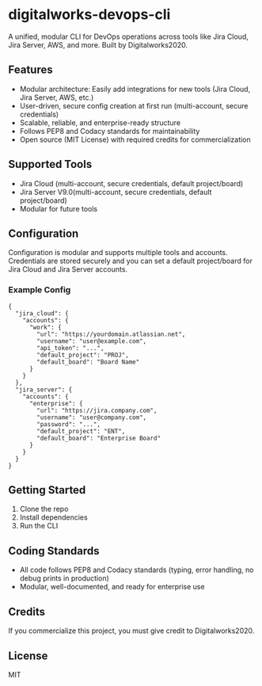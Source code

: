 # digitalworks-devops-cli

A unified, modular CLI for DevOps operations across tools like Jira Cloud, Jira Server, AWS, and more. Built by Digitalworks2020.

## Features
- Modular architecture: Easily add integrations for new tools (Jira Cloud, Jira Server, AWS, etc.)
- User-driven, secure config creation at first run (multi-account, secure credentials)
- Scalable, reliable, and enterprise-ready structure
- Follows PEP8 and Codacy standards for maintainability
- Open source (MIT License) with required credits for commercialization

## Supported Tools
- Jira Cloud (multi-account, secure credentials, default project/board)
- Jira Server V9.0(multi-account, secure credentials, default project/board)
- Modular for future tools

## Configuration
Configuration is modular and supports multiple tools and accounts. Credentials are stored securely and you can set a default project/board for Jira Cloud and Jira Server accounts.

### Example Config
```
{
  "jira_cloud": {
    "accounts": {
      "work": {
        "url": "https://yourdomain.atlassian.net",
        "username": "user@example.com",
        "api_token": "...",
        "default_project": "PROJ",
        "default_board": "Board Name"
      }
    }
  },
  "jira_server": {
    "accounts": {
      "enterprise": {
        "url": "https://jira.company.com",
        "username": "user@company.com",
        "password": "...",
        "default_project": "ENT",
        "default_board": "Enterprise Board"
      }
    }
  }
}
```

## Getting Started
1. Clone the repo
2. Install dependencies
3. Run the CLI

## Coding Standards
- All code follows PEP8 and Codacy standards (typing, error handling, no debug prints in production)
- Modular, well-documented, and ready for enterprise use

## Credits
If you commercialize this project, you must give credit to Digitalworks2020.

## License
MIT
